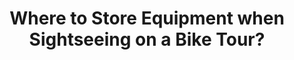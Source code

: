 ---
layout: community
category: community
title: "Where to Store Equipment when Sightseeing on a Bike Tour?"
description: "Where do people store their tent, sleeping back etc. when wild camping?  if  you want to go the town/village to go to the pub, sight seeing, go  hiking or whatever. "
isTopLevel: false
isSingleLevel: false
isArticle: false
datePublished: 2022-08-03 15:47:00 +0300
dateModified: 2022-08-03 15:47:00 +0300
published: false
---